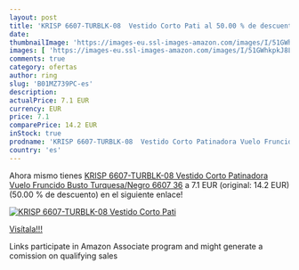 ```yaml
---
layout: post
title: 'KRISP 6607-TURBLK-08  Vestido Corto Pati al 50.00 % de descuento'
date: 
thumbnailImage: 'https://images-eu.ssl-images-amazon.com/images/I/51GWhkpkJ8L._SL200_.jpg'
images: [ 'https://images-eu.ssl-images-amazon.com/images/I/51GWhkpkJ8L._SL200_.jpg' ]
comments: true
category: ofertas
author: ring
slug: 'B01MZ739PC-es'
description:
actualPrice: 7.1 EUR
currency: EUR
price: 7.1
comparePrice: 14.2 EUR
inStock: true
prodname: 'KRISP 6607-TURBLK-08  Vestido Corto Patinadora Vuelo Fruncido Busto  Turquesa/Negro  6607   36'
country: 'es'
---
```


Ahora mismo tienes [KRISP 6607-TURBLK-08  Vestido Corto Patinadora Vuelo Fruncido Busto  Turquesa/Negro  6607   36](https://www.amazon.es/dp/B01MZ739PC/?tag=tolees-21) a 7.1 EUR (original: 14.2 EUR) (50.00 %  de descuento) en el siguiente enlace!

[![KRISP 6607-TURBLK-08  Vestido Corto Pati](https://images-eu.ssl-images-amazon.com/images/I/51GWhkpkJ8L._SL200_.jpg)](https://www.amazon.es/dp/B01MZ739PC/?tag=tolees-21)

[Visítala!!!](https://www.amazon.es/dp/B01MZ739PC/?tag=tolees-21)

Links participate in Amazon Associate program and might generate a comission on qualifying sales
